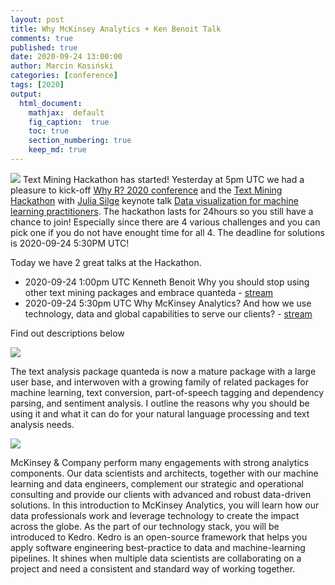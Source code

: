 ```yaml
---
layout: post
title: Why McKinsey Analytics + Ken Benoit Talk
comments: true
published: true
date: 2020-09-24 13:00:00
author: Marcin Kosiński
categories: [conference]
tags: [2020]
output:
  html_document:
    mathjax:  default
    fig_caption:  true
    toc: true
    section_numbering: true
    keep_md: true
---
```


<img src="/foundation/images/fulls/whyr2020/hackathon/hackathon2020.jpg" class="fit image"> Text Mining Hackathon has started! Yesterday at 5pm UTC we had a pleasure to kick-off [Why R? 2020 conference](https://2020.whyr.pl/) and the [Text Mining Hackathon](https://2020.whyr.pl/hackathon/) with [Julia Silge](https://twitter.com/juliasilge) keynote talk [Data visualization for machine learning practitioners](https://www.youtube.com/watch?v=OH_lt8qlSJw). The hackathon lasts for 24hours so you still have a chance to join! Especially since there are 4 various challenges and you can pick one if you do not have enought time for all 4. The deadline for solutions is 2020-09-24 5:30PM UTC!

Today we have 2 great talks at the Hackathon.

- 2020-09-24 1:00pm UTC Kenneth Benoit Why you should stop using other text mining packages and embrace quanteda - [stream](https://www.youtube.com/watch?v=9hEvGBu3cnI)
- 2020-09-24 5:30pm UTC Why McKinsey Analytics? And how we use technology, data and global capabilities to serve our clients? - [stream](https://www.youtube.com/watch?v=BksxHxc1WtU)

Find out descriptions below


<img src="/foundation/images/fulls/whyr2020/hackathon/ken.jpg" class="fit image">

The text analysis package quanteda is now a mature package with a large user base, and interwoven with a growing family of related packages for machine learning, text conversion, part-of-speech tagging and dependency parsing, and sentiment analysis. I outline the reasons why you should be using it and what it can do for your natural language processing and text analysis needs.

<img src="/foundation/images/fulls/whyr2020/hackathon/thu.jpg" class="fit image">

McKinsey & Company perform many engagements with strong analytics components. Our data scientists and architects, together with our machine learning and data engineers, complement our strategic and operational consulting and provide our clients with advanced and robust data-driven solutions. In this introduction to McKinsey Analytics, you will learn how our data professionals work and leverage technology to create the impact across the globe. As the part of our technology stack, you will be introduced to Kedro. Kedro is an open-source framework that helps you apply software engineering best-practice to data and machine-learning pipelines. It shines when multiple data scientists are collaborating on a project and need a consistent and standard way of working together.
